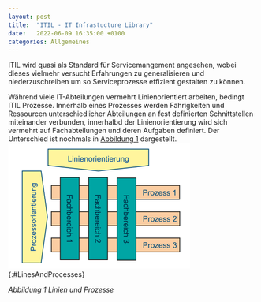 ```yaml
---
layout: post
title:  "ITIL - IT Infrastucture Library"
date:   2022-06-09 16:35:00 +0100
categories: Allgemeines
---
```


ITIL wird quasi als Standard für Servicemangement angesehen, wobei dieses vielmehr versucht Erfahrungen zu generalisieren und niederzuschreiben um so Serviceprozesse effizient gestalten zu können. 

Während viele IT-Abteilungen vermehrt Linienorientiert arbeiten, bedingt ITIL Prozesse. Innerhalb eines Prozesses werden Fährigkeiten und Ressourcen unterschiedlicher Abteilungen an fest definierten Schnittstellen miteinander verbunden, innerhalbd der Linienorientierung wird sich vermehrt auf Fachabteilungen und deren Aufgaben definiert. Der Unterschied ist nochmals in <a href="#LinesAndProcesses">Abbildung 1</a> dargestellt.
![Linie und Prozesse](/assets/Line-Process.png){:#LinesAndProcesses}

*Abbildung 1 Linien und Prozesse*

